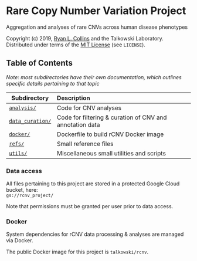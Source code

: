 # Rare Copy Number Variation Project

Aggregation and analyses of rare CNVs across human disease phenotypes  

Copyright (c) 2019, [Ryan L. Collins](mailto:rlcollins@g.harvard.edu) and the Talkowski Laboratory.  
Distributed under terms of the [MIT License](/LICENSE) (see `LICENSE`).  


## Table of Contents  

_Note: most subdirectories have their own documentation, which outlines specific details pertaining to that topic_

| Subdirectory | Description |
| --- | :--- |
| [`analysis/`](https://github.com/talkowski-lab/rCNV2/tree/master/analysis/) | Code for CNV analyses |
| [`data_curation/`](https://github.com/talkowski-lab/rCNV2/tree/master/data_curation/) | Code for filtering & curation of CNV and annotation data |
| [`docker/`](https://github.com/talkowski-lab/rCNV2/tree/master/docker/) | Dockerfile to build rCNV Docker image |
| [`refs/`](https://github.com/talkowski-lab/rCNV2/tree/master/refs/) | Small reference files |
| [`utils/`](https://github.com/talkowski-lab/rCNV2/tree/master/utils/) | Miscellaneous small utilities and scripts |


### Data access  

All files pertaining to this project are stored in a protected Google Cloud bucket, here:  
`gs://rcnv_project/`

Note that permissions must be granted per user prior to data access.  


### Docker  

System dependencies for rCNV data processing & analyses are managed via Docker.  

The public Docker image for this project is `talkowski/rcnv`.  

